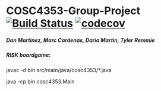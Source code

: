 
# COSC4353-Group-Project [![Build Status](https://travis-ci.org/Tylerremmie/COSC4353-Group-Project.svg?branch=master)](https://travis-ci.org/Tylerremmie/COSC4353-Group-Project) [![codecov](https://codecov.io/gh/Tylerremmie/tylerremmie.github.io/branch/master/graph/badge.svg)](https://codecov.io/gh/Tylerremmie/tylerremmie.github.io)


##### Dan Martinez, Marc Cardenas, Daria Martin, Tyler Remmie

##### RISK boardgame:

javac -d bin src/main/java/cosc4353/*.java

java -cp bin cosc4353.Main